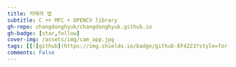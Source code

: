 ```yaml
---
title: 카메라 앱
subtitle: C ++ MFC + OPENCV library
gh-repo: changdonghyuk/changdonghyuk.github.io
gh-badge: [star,follow]
cover-img: /assets/img/cam_app.jpg
tags: [[![github](https://img.shields.io/badge/github-EF4223?style=for-the-badge&logo=github&logoColor=white)(https://github.com/changdonghyuk/rain-CAMARA-APP-Project_MFC/blob/main/README.md)]]
comments: False
---
```

